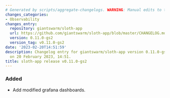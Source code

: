 ```yaml
---
# Generated by scripts/aggregate-changelogs. WARNING: Manual edits to this files will be overwritten.
changes_categories:
- Observability
changes_entry:
  repository: giantswarm/sloth-app
  url: https://github.com/giantswarm/sloth-app/blob/master/CHANGELOG.md#0110-gs2---2023-02-20
  version: 0.11.0-gs2
  version_tag: v0.11.0-gs2
date: '2023-02-20T14:51:59'
description: Changelog entry for giantswarm/sloth-app version 0.11.0-gs2, published
  on 20 February 2023, 14:51.
title: sloth-app release v0.11.0-gs2
---
```


### Added
- Add modified grafana dashboards.
